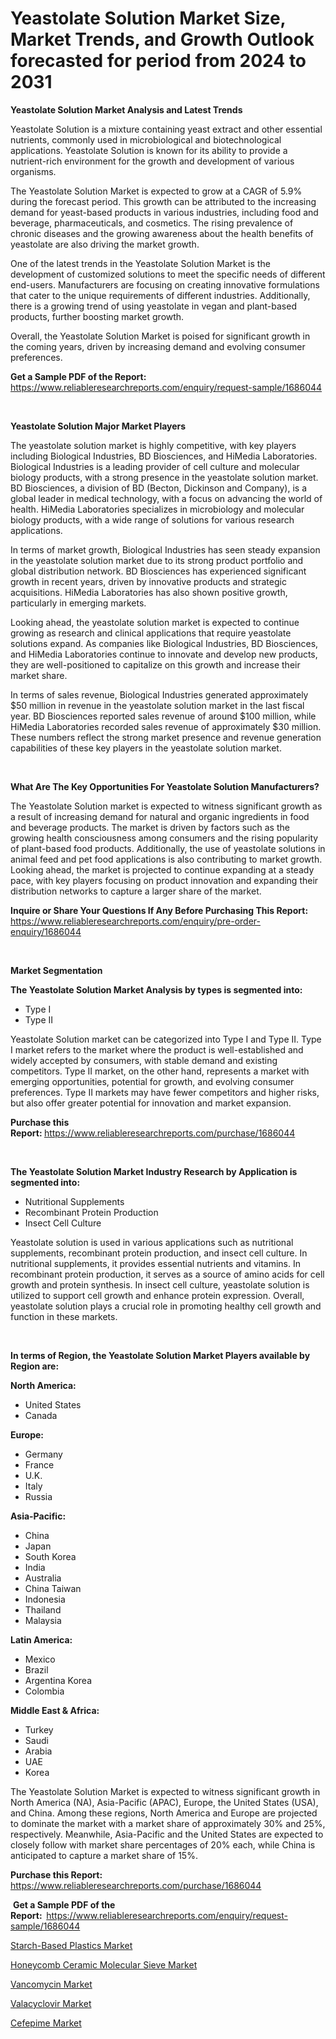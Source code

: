 <p><h1>Yeastolate Solution Market Size, Market Trends, and Growth Outlook forecasted for period from 2024 to 2031</h1></p><p><strong>Yeastolate Solution Market Analysis and Latest Trends</strong></p>
<p><p>Yeastolate Solution is a mixture containing yeast extract and other essential nutrients, commonly used in microbiological and biotechnological applications. Yeastolate Solution is known for its ability to provide a nutrient-rich environment for the growth and development of various organisms.</p><p>The Yeastolate Solution Market is expected to grow at a CAGR of 5.9% during the forecast period. This growth can be attributed to the increasing demand for yeast-based products in various industries, including food and beverage, pharmaceuticals, and cosmetics. The rising prevalence of chronic diseases and the growing awareness about the health benefits of yeastolate are also driving the market growth.</p><p>One of the latest trends in the Yeastolate Solution Market is the development of customized solutions to meet the specific needs of different end-users. Manufacturers are focusing on creating innovative formulations that cater to the unique requirements of different industries. Additionally, there is a growing trend of using yeastolate in vegan and plant-based products, further boosting market growth.</p><p>Overall, the Yeastolate Solution Market is poised for significant growth in the coming years, driven by increasing demand and evolving consumer preferences.</p></p>
<p><strong>Get a Sample PDF of the Report:&nbsp;</strong> <a href="https://www.reliableresearchreports.com/enquiry/request-sample/1686044">https://www.reliableresearchreports.com/enquiry/request-sample/1686044</a></p>
<p>&nbsp;</p>
<p><strong>Yeastolate Solution Major Market Players</strong></p>
<p><p>The yeastolate solution market is highly competitive, with key players including Biological Industries, BD Biosciences, and HiMedia Laboratories. Biological Industries is a leading provider of cell culture and molecular biology products, with a strong presence in the yeastolate solution market. BD Biosciences, a division of BD (Becton, Dickinson and Company), is a global leader in medical technology, with a focus on advancing the world of health. HiMedia Laboratories specializes in microbiology and molecular biology products, with a wide range of solutions for various research applications.</p><p>In terms of market growth, Biological Industries has seen steady expansion in the yeastolate solution market due to its strong product portfolio and global distribution network. BD Biosciences has experienced significant growth in recent years, driven by innovative products and strategic acquisitions. HiMedia Laboratories has also shown positive growth, particularly in emerging markets.</p><p>Looking ahead, the yeastolate solution market is expected to continue growing as research and clinical applications that require yeastolate solutions expand. As companies like Biological Industries, BD Biosciences, and HiMedia Laboratories continue to innovate and develop new products, they are well-positioned to capitalize on this growth and increase their market share.</p><p>In terms of sales revenue, Biological Industries generated approximately $50 million in revenue in the yeastolate solution market in the last fiscal year. BD Biosciences reported sales revenue of around $100 million, while HiMedia Laboratories recorded sales revenue of approximately $30 million. These numbers reflect the strong market presence and revenue generation capabilities of these key players in the yeastolate solution market.</p></p>
<p>&nbsp;</p>
<p><strong>What Are The Key Opportunities For Yeastolate Solution Manufacturers?</strong></p>
<p><p>The Yeastolate Solution market is expected to witness significant growth as a result of increasing demand for natural and organic ingredients in food and beverage products. The market is driven by factors such as the growing health consciousness among consumers and the rising popularity of plant-based food products. Additionally, the use of yeastolate solutions in animal feed and pet food applications is also contributing to market growth. Looking ahead, the market is projected to continue expanding at a steady pace, with key players focusing on product innovation and expanding their distribution networks to capture a larger share of the market.</p></p>
<p><strong>Inquire or Share Your Questions If Any Before Purchasing This Report:</strong> <a href="https://www.reliableresearchreports.com/enquiry/pre-order-enquiry/1686044">https://www.reliableresearchreports.com/enquiry/pre-order-enquiry/1686044</a></p>
<p>&nbsp;</p>
<p><strong>Market Segmentation</strong></p>
<p><strong>The Yeastolate Solution Market Analysis by types is segmented into:</strong></p>
<p><ul><li>Type I</li><li>Type II</li></ul></p>
<p><p>Yeastolate Solution market can be categorized into Type I and Type II. Type I market refers to the market where the product is well-established and widely accepted by consumers, with stable demand and existing competitors. Type II market, on the other hand, represents a market with emerging opportunities, potential for growth, and evolving consumer preferences. Type II markets may have fewer competitors and higher risks, but also offer greater potential for innovation and market expansion.</p></p>
<p><strong>Purchase this Report:&nbsp;</strong><a href="https://www.reliableresearchreports.com/purchase/1686044">https://www.reliableresearchreports.com/purchase/1686044</a></p>
<p>&nbsp;</p>
<p><strong>The Yeastolate Solution Market Industry Research by Application is segmented into:</strong></p>
<p><ul><li>Nutritional Supplements</li><li>Recombinant Protein Production</li><li>Insect Cell Culture</li></ul></p>
<p><p>Yeastolate solution is used in various applications such as nutritional supplements, recombinant protein production, and insect cell culture. In nutritional supplements, it provides essential nutrients and vitamins. In recombinant protein production, it serves as a source of amino acids for cell growth and protein synthesis. In insect cell culture, yeastolate solution is utilized to support cell growth and enhance protein expression. Overall, yeastolate solution plays a crucial role in promoting healthy cell growth and function in these markets.</p></p>
<p>&nbsp;</p>
<p><strong>In terms of Region, the Yeastolate Solution Market Players available by Region are:</strong></p>
<p>
    <p> <strong> North America: </strong>
        <ul>
            <li>United States</li>
            <li>Canada</li>
        </ul>
        </p> 
    <p> <strong> Europe: </strong>
        <ul>
            <li>Germany</li>
            <li>France</li>
            <li>U.K.</li>
            <li>Italy</li>
            <li>Russia</li>
        </ul>
        </p> 
    <p> <strong> Asia-Pacific: </strong>
        <ul>
            <li>China</li>
            <li>Japan</li>
            <li>South Korea</li>
            <li>India</li>
            <li>Australia</li>
            <li>China Taiwan</li>
            <li>Indonesia</li>
            <li>Thailand</li>
            <li>Malaysia</li>
        </ul>
        </p> 
    <p> <strong> Latin America: </strong>
        <ul>
            <li>Mexico</li>
            <li>Brazil</li>
            <li>Argentina Korea</li>
            <li>Colombia</li>
        </ul>
        </p> 
    <p> <strong> Middle East & Africa: </strong>
        <ul>
            <li>Turkey</li>
            <li>Saudi</li>
            <li>Arabia</li>
            <li>UAE</li>
            <li>Korea</li>
        </ul>
    </p>
    </p>
<p><p>The Yeastolate Solution Market is expected to witness significant growth in North America (NA), Asia-Pacific (APAC), Europe, the United States (USA), and China. Among these regions, North America and Europe are projected to dominate the market with a market share of approximately 30% and 25%, respectively. Meanwhile, Asia-Pacific and the United States are expected to closely follow with market share percentages of 20% each, while China is anticipated to capture a market share of 15%.</p></p>
<p><strong>Purchase this Report: </strong><a href="https://www.reliableresearchreports.com/purchase/1686044">https://www.reliableresearchreports.com/purchase/1686044</a></p>
<p>&nbsp;<strong>Get a Sample PDF of the Report:&nbsp;&nbsp;</strong><a href="https://www.reliableresearchreports.com/enquiry/request-sample/1686044">https://www.reliableresearchreports.com/enquiry/request-sample/1686044</a></p>
<p><strong></strong></p>
<p><p><a href="https://issuu.com/reportprime-2/docs/starch-based-plastics-market-size-2030.pptx">Starch-Based Plastics Market</a></p><p><a href="https://issuu.com/reportprime-2/docs/honeycomb-ceramic-molecular-sieve-market-size-2030">Honeycomb Ceramic Molecular Sieve Market</a></p><p><a href="https://medium.com/@bradomar67436/vancomycin-market-exploring-market-share-market-trends-and-future-growth-10c052bd7357">Vancomycin Market</a></p><p><a href="https://medium.com/@bradomar67436/valacyclovir-market-size-and-market-trends-complete-industry-overview-2024-to-2031-bfd22ba62364">Valacyclovir Market</a></p><p><a href="https://medium.com/@bradomar67436/cefepime-market-analysis-and-sze-forecasted-for-period-from-2024-to-2031-bc4265f46080">Cefepime Market</a></p></p>